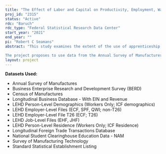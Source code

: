 ```yaml
---
title: "The Effect of Labor and Capital on Productivity, Employment, Wages, and Regional Business Dynamism"
proj_id: "2315"
status: "Active"
rdc: "Baruch"
rdc_type: "Federal Statistical Research Data Center"
start_year: "2021"
end_year: ""
pi: "Robert C Seamans"
abstract: "This study examines the extent of the use of apprenticeship programs and automation, including robots, in the manufacturing sector and explores the impact of these programs and technologies on firm productivity, employment and local economies.  The specific research questions are: (1) which types of manufacturing establishments use apprenticeship programs, and how do these programs affect establishment productivity, innovation, employment and wages, and how does use of these programs affect regional business dynamism; (2) which types of manufacturing establishments use automation, and how does automation affect establishment productivity, innovation, employment and wages, and how does use of automation affect regional business dynamism; and (3) which types of manufacturing establishments use robots, and how does the use of robots affect establishment productivity, innovation, employment and wages, and how does use of robots affect regional business dynamism. 

The project proposes to use data from the Annual Survey of Manufacturers (ASM) and the Census of Manufactures (CMF) along with several types of external user-provided data sets to understand how recent labor market programs and new types of capital are affecting manufacturing establishments in the U.S. In particular, we focus on the use of apprenticeship programs, which are viewed as a potentially useful approach to address declining labor force participation and skills shortages, and the use of robots and other types of automation."
layout: project
---
```


**Datasets Used:**

  - Annual Survey of Manufactures 
  - Business Enterprise Research and Development Survey (BERD) 
  - Census of Manufactures 
  - Longitudinal Business Database - With EIN and Revenue 
  - LEHD Person-Level Demographics (Workers Only; ICF demographics) 
  - LEHD Employer-Level Files (ECF, SPF, QWI; non-T26) 
  - LEHD Employer-Level File T26 (ECF; T26) 
  - LEHD Job-Level Files (EHF, JHF) 
  - LEHD Person-Level Residence (Workers Only; ICF Residence) 
  - Longitudinal Foreign Trade Transactions Database 
  - National Student Clearinghouse Education Data - NAM 
  - Survey of Manufacturing Technology 
  - Standard Statistical Establishment Listing 

